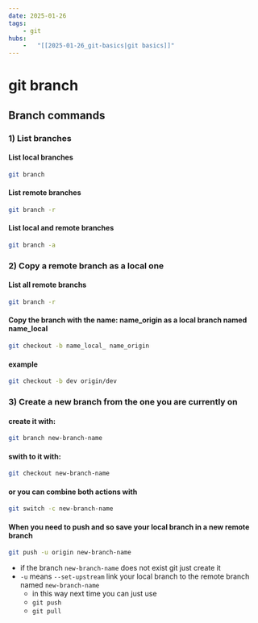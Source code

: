 ```yaml
---
date: 2025-01-26 
tags: 
    - git
hubs: 
    -   "[[2025-01-26_git-basics|git basics]]"
---
```


# git branch

## Branch commands

### 1) List branches
#### List local branches
```bash
git branch
```

#### List remote branches
```bash
git branch -r
```

#### List local and remote branches
```bash
git branch -a
```

### 2) Copy a remote branch as a local one

#### List all remote branchs
```bash
git branch -r
```

#### Copy the branch with the name: name_origin as a local branch named name_local
```bash
git checkout -b name_local_ name_origin 
```
#### example
```bash
git checkout -b dev origin/dev
```

### 3) Create a new branch from the one you are currently on

#### create it with:
```bash
git branch new-branch-name
```

#### swith to it with:
```bash
git checkout new-branch-name
```

#### or you can combine both actions with
```bash
git switch -c new-branch-name
```

#### **When you need to push** and so save your local branch in a new remote branch
```bash
git push -u origin new-branch-name
```
- if the branch `new-branch-name` does not exist git just create it
- `-u` means `--set-upstream` link your local branch to the remote branch named `new-branch-name`
  - in this way next time you can just use
  - `git push`
  - `git pull`
